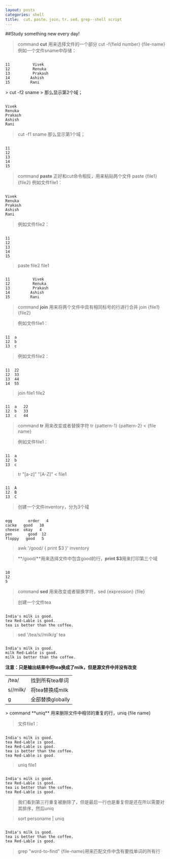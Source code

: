 ```yaml
--- 
layout: posts
categories: shell
title:  cut，paste，join，tr，sed，grep--shell script
---
```

##Study something new every day!
> command **cut** 用来选择文件的一个部分
> cut -f{field number} {file-name}
> 例如一个文件sname中存储：

<a>
<pre><code>
11          Vivek
12          Renuka
13          Prakash
14         Ashish
15         Rani 
</code></pre>
</a>
> cut -f2 sname
> 那么显示第2个域；

<pre><code>
Vivek
Renuka
Prakash
Ashish
Rani
</code></pre>

> cut -f1 sname
> 那么显示第1个域；

<pre><code>
11
12
13
14
15
</code></pre>
> command **paste** 正好和cut命令相反，用来粘贴两个文件
> paste {file1} {file2}
> 例如文件file1：
<pre><code>
Vivek
Renuka
Prakash
Ashish
Rani
</code></pre>

> 例如文件file2：
<pre><code>
11
12
13
14
15
</code></pre>
> paste file2 file1
<pre><code>
11          Vivek
12          Renuka
13          Prakash
14         Ashish
15         Rani 
</code></pre>
> command **join** 用来将两个文件中具有相同标号的行进行合并
> join {file1} {file2}

> 例如文件file1：
<pre><code>
11	a	
12	b
13	c
</code></pre>

> 例如文件file2：
<pre><code>
11	22	
12	33
13	44
14	55
</code></pre>
> join file1 file2
<pre><code>
11	a	22          
12	b	33          
13	c	44          
</code></pre>

> command **tr** 用来改变或者替换字符
> tr {pattern-1} {pattern-2} < {file name}

> 例如文件file1：
<pre><code>
11	a	
12	b
13	c
</code></pre>
> tr "[a-z]" "[A-Z]" < file1
<pre><code>
11	A	
12	B
13	C
</code></pre>
>创建一个文件inventory，分为3个域

<pre><code>
egg       order   4
cacke   good   10
cheese  okay   4
pen       good  12
floppy   good   5
</code></pre>

> awk '/good/ { print $3 }' inventory

> **/good/**用来选择文件中包含good的行，**print $3**用来打印第三个域
<pre><code>
10
12
5
</code></pre>
> command **sed** 用来改变或者替换字符，sed {expression} {file}

>创建一个文件tea

<pre><code>
India's milk is good.
tea Red-Lable is good.
tea is better than the coffee.
</code></pre>
>sed '/tea/s//milk/g' tea
<pre><code>
India's milk is good.
milk Red-Lable is good.
milk is better than the coffee.
</code></pre>
**注意：只是输出结果中将tea换成了milk，但是源文件中并没有改变**
<table>
<tbody>
<tr><td>/tea/</td><td>找到所有tea单词</td></tr>
<tr><td>s//milk/</td><td>将tea替换成milk</td></tr>
<tr><td>g</td><td>全部替换globally</td></tr>
</tbody>
</table>
> command **uniq** 用来删除文件中相邻的重复的行，uniq {file name}

> 文件file1：
<pre><code>
India's milk is good.
tea Red-Lable is good.
tea Red-Lable is good.
tea is better than the coffee.
tea Red-Lable is good.
</code></pre>

>uniq file1

<pre><code>
India's milk is good.
tea Red-Lable is good.
tea is better than the coffee.
tea Red-Lable is good.
</code></pre>
> 我们看到第三行重复被删除了，但是最后一行也是重复但是还在所以需要对其排序，然后uniq

> sort personame | uniq
<pre><code>
India's milk is good.
tea is better than the coffee.
tea Red-Lable is good.
</code></pre>

> grep "word-to-find" {file-name}用来匹配文件中含有要找单词的所有行
